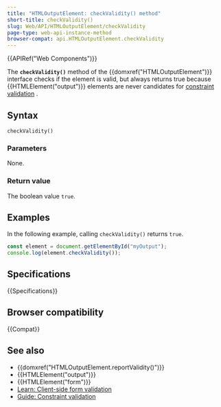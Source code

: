 ```yaml
---
title: "HTMLOutputElement: checkValidity() method"
short-title: checkValidity()
slug: Web/API/HTMLOutputElement/checkValidity
page-type: web-api-instance-method
browser-compat: api.HTMLOutputElement.checkValidity
---
```


{{APIRef("Web Components")}}

The **`checkValidity()`** method of the {{domxref("HTMLOutputElement")}} interface checks if the element is valid, but always returns true because {{HTMLElement("output")}} elements are never candidates for [constraint validation](/en-US/docs/Web/HTML/Constraint_validation) .

## Syntax

```js-nolint
checkValidity()
```

### Parameters

None.

### Return value

The boolean value `true`.

## Examples

In the following example, calling `checkValidity()` returns `true`.

```js
const element = document.getElementById("myOutput");
console.log(element.checkValidity());
```

## Specifications

{{Specifications}}

## Browser compatibility

{{Compat}}

## See also

- {{domxref("HTMLOutputElement.reportValidity()")}}
- {{HTMLElement("output")}}
- {{HTMLElement("form")}}
- [Learn: Client-side form validation](/en-US/docs/Learn/Forms/Form_validation)
- [Guide: Constraint validation](/en-US/docs/Web/HTML/Constraint_validation)
